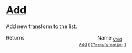 # [Add](./ParallelTransformPipeline-100663504.md)

Add new transform to the list.

Returns<img width=200/>Name
<sub>[Void](https://docs.microsoft.com/en-us/dotnet/api/System.Void)</sub><img width=200/><sub>[Add](./ParallelTransformPipeline-100663504.md) ( [`ITransformation`](./../../ITransformation.md) )</sub><br>


